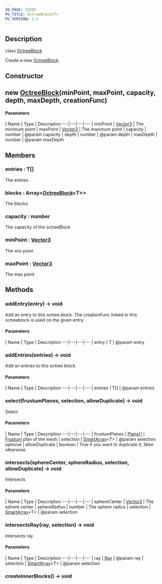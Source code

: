 ```yaml
---
ID_PAGE: 25205
PG_TITLE: OctreeBlock<T>
PG_VERSION: 2.1
---
```

## Description

class [OctreeBlock](/classes/2.5/OctreeBlock)

Create a new [OctreeBlock](/classes/2.5/OctreeBlock)

## Constructor

## new [OctreeBlock](/classes/2.5/OctreeBlock)(minPoint, maxPoint, capacity, depth, maxDepth, creationFunc)



#### Parameters
 | Name | Type | Description
---|---|---|---
 | minPoint | [Vector3](/classes/2.5/Vector3) |     The minimum point
 | maxPoint | [Vector3](/classes/2.5/Vector3) |     The maximum point
 | capacity | number |     @param capacity
 | depth | number |     @param depth
 | maxDepth | number |     @param maxDepth
## Members

### entries : T[]

The entries

### blocks : Array&lt;[OctreeBlock](/classes/2.5/OctreeBlock)&lt;T&gt;&gt;

The blocks

### capacity : number

The capacity of the octreeBlock

### minPoint : [Vector3](/classes/2.5/Vector3)

The min point

### maxPoint : [Vector3](/classes/2.5/Vector3)

The max point

## Methods

### addEntry(entry) &rarr; void

Add an entry to this octree block. The creationFunc linked to this octreeblock is used on the given entry

#### Parameters
 | Name | Type | Description
---|---|---|---
 | entry | T |     @param entry

### addEntries(entries) &rarr; void

Add an entries to this octree block.

#### Parameters
 | Name | Type | Description
---|---|---|---
 | entries | T[] |     @param entries

### select(frustumPlanes, selection, allowDuplicate) &rarr; void

Select

#### Parameters
 | Name | Type | Description
---|---|---|---
 | frustumPlanes | [Plane](/classes/2.5/Plane)[] |     [Frustum](/classes/2.5/Frustum) plan of the mesh
 | selection | [SmartArray](/classes/2.5/SmartArray)&lt;T&gt; |     @param selection
optional | allowDuplicate | boolean |     True if you want to duplicate it, false otherwise.
### intersects(sphereCenter, sphereRadius, selection, allowDuplicate) &rarr; void

Intersects

#### Parameters
 | Name | Type | Description
---|---|---|---
 | sphereCenter | [Vector3](/classes/2.5/Vector3) |     The sphere center
 | sphereRadius | number |     The sphere radius
 | selection | [SmartArray](/classes/2.5/SmartArray)&lt;T&gt; |     @param selection
### intersectsRay(ray, selection) &rarr; void

Intersects ray

#### Parameters
 | Name | Type | Description
---|---|---|---
 | ray | [Ray](/classes/2.5/Ray) |     @param ray
 | selection | [SmartArray](/classes/2.5/SmartArray)&lt;T&gt; |     @param selection
### createInnerBlocks() &rarr; void


